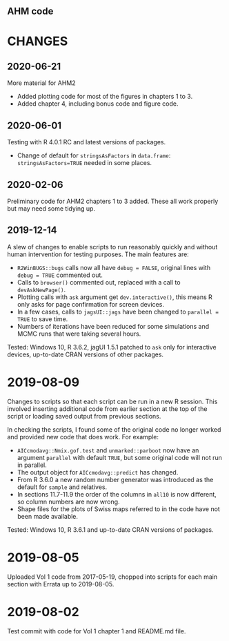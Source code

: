 ## AHM code

# CHANGES

## 2020-06-21

More material for AHM2

* Added plotting code for most of the figures in chapters 1 to 3.
* Added chapter 4, including bonus code and figure code.

## 2020-06-01

Testing with R 4.0.1 RC and latest versions of packages.

* Change of default for `stringsAsFactors` in `data.frame`: `stringsAsFactors=TRUE` needed in some places.

## 2020-02-06

Preliminary code for AHM2 chapters 1 to 3 added. These all work properly but may need some tidying up.

## 2019-12-14

A slew of changes to enable scripts to run reasonably quickly and without human intervention for testing purposes. The main features are:

* `R2WinBUGS::bugs` calls now all have `debug = FALSE`, original lines with `debug = TRUE` commented out.
* Calls to `browser()` commented out, replaced with a call to `devAskNewPage()`.
* Plotting calls with `ask` argument get `dev.interactive()`, this means R only asks for page confirmation for screen devices.
* In a few cases, calls to `jagsUI::jags` have been changed to `parallel = TRUE` to save time.
* Numbers of iterations have been reduced for some simulations and MCMC runs that were taking several hours.

Tested: Windows 10, R 3.6.2, jagUI 1.5.1 patched to `ask` only for interactive devices, up-to-date CRAN versions of other packages.

# 2019-08-09

Changes to scripts so that each script can be run in a new R session. This involved inserting additional code from earlier section at the top of the script or loading saved output from previous sections.

In checking the scripts, I found some of the original code no longer worked and provided new code that does work. For example:

* `AICcmodavg::Nmix.gof.test` and `unmarked::parboot` now have an argument `parallel` with default `TRUE`, but some original code will not run in parallel.
* The output object for `AICcmodavg::predict` has changed.
* From R 3.6.0 a new random number generator was introduced as the default for `sample` and relatives.
* In sections 11.7-11.9 the order of the columns in `all10` is now different, so column numbers are now wrong.
* Shape files for the plots of Swiss maps referred to in the code have not been made available.

Tested: Windows 10, R 3.6.1 and up-to-date CRAN versions of packages.

# 2019-08-05

Uploaded Vol 1 code from 2017-05-19, chopped into scripts for each main section with Errata up to 2019-08-05.

# 2019-08-02

Test commit with code for Vol 1 chapter 1 and README.md file.

